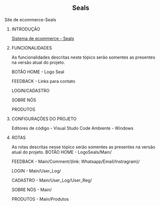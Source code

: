 <h2 align=center> Seals </h2>
 Site de ecommerce-Seals

1. INTRODUÇÃO

   [Sistema de ecommerce - Seals](https://github.com/Albericoeduardo/Seals/blob/main/Scr/1.1%20Introdu%C3%A7%C3%A3o/Sobre-Seals.md)
   
2. FUNCIONALIDADES

   As funcionalidades descritas neste tópico serão somentes as presentes na versão atual do projeto.
   
   BOTÃO HOME - Logo Seal
   
   FEEDBACK - Links para contato
   
   LOGIN/CADASTRO
   
   SOBRE NÓS
   
   PRODUTOS
   
3. CONFIGURAÇÕES DO PROJETO
 
   Editores de código - Visual Studo Code
   Ambiente - Windows
   
4. ROTAS

   As rotas descritas nesse tópico serão somentes as presentes na versão atual do projeto.
   BOTÃO HOME - LogoSeals/Main/
   
   FEEDBACK - Main/Comment/(link: Whatsapp/Email/Instragram)/
   
   LOGIN - Main/User_Log/
   
   CADASTRO - Main/User_Log/User_Reg/
   
   SOBRE NÓS - Main/
   
   PRODUTOS - Main/Produtos
      
   
   

